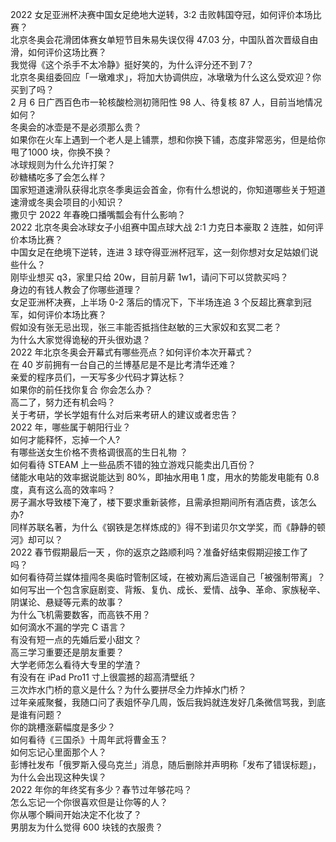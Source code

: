 2022 女足亚洲杯决赛中国女足绝地大逆转，3:2 击败韩国夺冠，如何评价本场比赛？  
北京冬奥会花滑团体赛女单短节目朱易失误仅得 47.03 分，中国队首次晋级自由滑，如何评价这场比赛？  
我觉得《这个杀手不太冷静》挺好笑的，为什么评分还不到 7？  
北京冬奥组委回应「一墩难求」，将加大协调供应，冰墩墩为什么这么受欢迎？你买到了吗？  
2 月 6 日广西百色市一轮核酸检测初筛阳性 98 人、待复核 87 人，目前当地情况如何？  
冬奥会的冰壶是不是必须那么贵？  
如果你在火车上遇到一个老人是上铺票，想和你换下铺，态度非常恶劣，但是给你甩了1000 块，你换不换？  
冰球规则为什么允许打架？  
砂糖橘吃多了会怎么样？  
国家短道速滑队获得北京冬季奥运会首金，你有什么想说的，你知道哪些关于短道速滑或冬奥会项目的小知识？  
撒贝宁 2022 年春晚口播嘴瓢会有什么影响？  
2022 北京冬奥会冰球女子小组赛中国点球大战 2:1 力克日本豪取 2 连胜，如何评价本场比赛？  
中国女足在绝境下逆转，连进 3 球夺得亚洲杯冠军，这一刻你想对女足姑娘们说些什么？  
刚毕业想买 q3，家里只给 20w，目前月薪 1w1，请问下可以贷款买吗？  
身边的有钱人教会了你哪些道理？  
女足亚洲杯决赛，上半场 0-2 落后的情况下，下半场连追 3 个反超比赛拿到冠军，如何评价本场比赛？  
假如没有张无忌出现，张三丰能否抵挡住赵敏的三大家奴和玄冥二老？  
为什么大家觉得诡秘的开头很劝退？  
2022 年北京冬奥会开幕式有哪些亮点？如何评价本次开幕式？  
在 40 岁前拥有一台自己的兰博基尼是不是比考清华还难？  
亲爱的程序员们，一天写多少代码才算达标？  
如果你的前任找你复合 你会怎么办？  
高二了，努力还有机会吗？  
关于考研，学长学姐有什么对后来考研人的建议或者忠告？  
2022 年，哪些属于朝阳行业？  
如何才能释怀，忘掉一个人?  
有哪些送女生价格不贵格调很高的生日礼物 ？  
如何看待 STEAM 上一些品质不错的独立游戏只能卖出几百份？  
储能水电站的效率据说能达到 80%，即抽水用电 1 度，用水的势能发电能有 0.8 度，真有这么高的效率吗？  
房子漏水导致楼下淹了，楼下要求重新装修，且需承担期间所有酒店费，该怎么办?  
同样苏联名著，为什么《钢铁是怎样炼成的》得不到诺贝尔文学奖，而《静静的顿河》却可以？  
2022 春节假期最后一天 ，你的返京之路顺利吗？准备好结束假期迎接工作了吗？  
如何看待荷兰媒体擅闯冬奥临时管制区域，在被劝离后造谣自己「被强制带离」？  
如何写出一个包含家庭剧变、背叛、复仇、成长、爱情、战争、革命、家族秘辛、阴谋论、悬疑等元素的故事？  
为什么飞机需要数客，而高铁不用？  
如何滴水不漏的学完 C 语言？  
有没有短一点的先婚后爱小甜文？  
高三学习重要还是朋友重要？  
大学老师怎么看待大专里的学渣？  
有没有在 iPad Pro11 寸上很震撼的超高清壁纸？  
三次炸水门桥的意义是什么？为什么要拼尽全力炸掉水门桥？  
过年亲戚聚餐，我随口问了表姐怀孕几周，饭后我妈就连发好几条微信骂我，到底是谁有问题？  
你的跳槽涨薪幅度是多少？  
如何看待《三国杀》十周年武将曹金玉？  
如何忘记心里面那个人？  
彭博社发布「俄罗斯入侵乌克兰」消息，随后删除并声明称「发布了错误标题」，为什么会出现这种失误？  
2022 年你的年终奖有多少？春节过年够花吗？  
怎么忘记一个你很喜欢但是让你等的人？  
你从哪个瞬间开始决定不化妆了？  
男朋友为什么觉得 600 块钱的衣服贵？  
